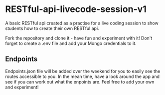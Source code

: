 # RESTful-api-livecode-session-v1
A basic RESTful api created as a practise for a live coding session to show students how to create their own RESTful api.  

Fork the repository and clone it - have fun and experiment with it! Don't forget to create a .env file and add your Mongo credentials to it.

## Endpoints
Endpoints.json file will be added over the weekend for you to easily see the routes accessible to you. In the mean time, have a look around the app and see if you can work out what the enpoints are. Feel free to add your own and experiment! 


